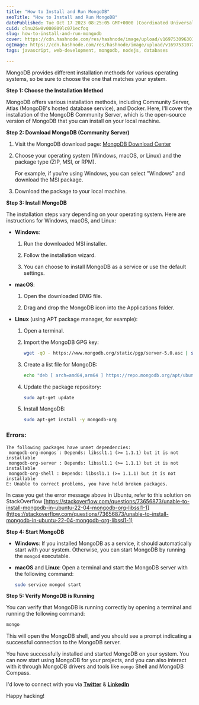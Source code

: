 ```yaml
---
title: "How to Install and Run MongoDB"
seoTitle: "How to Install and Run MongoDB"
datePublished: Tue Oct 17 2023 08:25:05 GMT+0000 (Coordinated Universal Time)
cuid: clnu26w8v000809lc071ecfoq
slug: how-to-install-and-run-mongodb
cover: https://cdn.hashnode.com/res/hashnode/image/upload/v1697530963010/d4210971-bd19-4d0b-b7e3-9d42055be200.jpeg
ogImage: https://cdn.hashnode.com/res/hashnode/image/upload/v1697531072165/29e60ed1-8a64-4b53-8c05-1eef6385d9aa.jpeg
tags: javascript, web-development, mongodb, nodejs, databases

---
```


MongoDB provides different installation methods for various operating systems, so be sure to choose the one that matches your system.

**Step 1: Choose the Installation Method**

MongoDB offers various installation methods, including Community Server, Atlas (MongoDB's hosted database service), and Docker. Here, I'll cover the installation of the MongoDB Community Server, which is the open-source version of MongoDB that you can install on your local machine.

**Step 2: Download MongoDB (Community Server)**

1. Visit the MongoDB download page: [MongoDB Download Center](https://www.mongodb.com/try/download/community)
    
2. Choose your operating system (Windows, macOS, or Linux) and the package type (ZIP, MSI, or RPM).
    
    For example, if you're using Windows, you can select "Windows" and download the MSI package.
    
3. Download the package to your local machine.
    

**Step 3: Install MongoDB**

The installation steps vary depending on your operating system. Here are instructions for Windows, macOS, and Linux:

* **Windows**:
    
    1. Run the downloaded MSI installer.
        
    2. Follow the installation wizard.
        
    3. You can choose to install MongoDB as a service or use the default settings.
        
* **macOS**:
    
    1. Open the downloaded DMG file.
        
    2. Drag and drop the MongoDB icon into the Applications folder.
        
* **Linux** (using APT package manager, for example):
    
    1. Open a terminal.
        
    2. Import the MongoDB GPG key:
        
        ```bash
        wget -qO - https://www.mongodb.org/static/pgp/server-5.0.asc | sudo apt-key add -
        ```
        
    3. Create a list file for MongoDB:
        
        ```bash
        echo "deb [ arch=amd64,arm64 ] https://repo.mongodb.org/apt/ubuntu focal/mongodb-org/5.0 multiverse" | sudo tee /etc/apt/sources.list.d/mongodb-org-5.0.list
        ```
        
    4. Update the package repository:
        
        ```bash
        sudo apt-get update
        ```
        
    5. Install MongoDB:
        
        ```bash
        sudo apt-get install -y mongodb-org
        ```
        

### Errors:

```plaintext
The following packages have unmet dependencies:
 mongodb-org-mongos : Depends: libssl1.1 (>= 1.1.1) but it is not installable
 mongodb-org-server : Depends: libssl1.1 (>= 1.1.1) but it is not installable
 mongodb-org-shell : Depends: libssl1.1 (>= 1.1.1) but it is not installable
E: Unable to correct problems, you have held broken packages.
```

In case you get the error message above in Ubuntu, refer to this solution on StackOverflow [https://stackoverflow.com/questions/73656873/unable-to-install-mongodb-in-ubuntu-22-04-mongodb-org-libssl1-1](https://stackoverflow.com/questions/73656873/unable-to-install-mongodb-in-ubuntu-22-04-mongodb-org-libssl1-1)

**Step 4: Start MongoDB**

* **Windows**: If you installed MongoDB as a service, it should automatically start with your system. Otherwise, you can start MongoDB by running the `mongod` executable.
    
* **macOS** and **Linux**: Open a terminal and start the MongoDB server with the following command:
    
    ```bash
    sudo service mongod start
    ```
    

**Step 5: Verify MongoDB is Running**

You can verify that MongoDB is running correctly by opening a terminal and running the following command:

```bash
mongo
```

This will open the MongoDB shell, and you should see a prompt indicating a successful connection to the MongoDB server.

You have successfully installed and started MongoDB on your system. You can now start using MongoDB for your projects, and you can also interact with it through MongoDB drivers and tools like `mongo` Shell and MongoDB Compass.

I'd love to connect with you via [**Twitter**](https://twitter.com/bonaogeto) & [**LinkedIn**](https://www.linkedin.com/in/bonaventureogeto/)

Happy hacking!